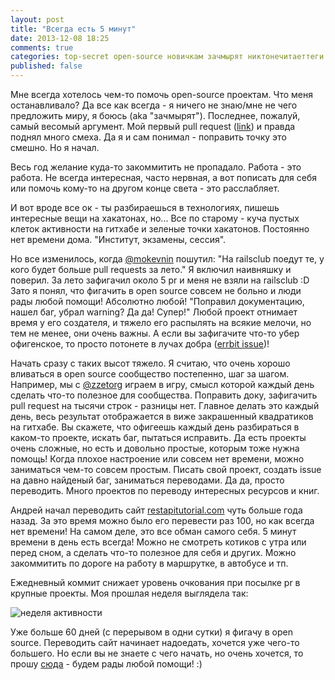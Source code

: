 ```yaml
---
layout: post
title: "Всегда есть 5 минут"
date: 2013-12-08 18:25
comments: true
categories: top-secret open-source новичкам зачмырят никтонечитаеттеги 
published: false
---
```


Мне всегда хотелось чем-то помочь open-source проектам. Что меня
останавливало? Да все как всегда - я ничего не знаю/мне не чего
предложить миру, я боюсь (aka "зачмырят"). Последнее, пожалуй, самый
весомый аргумент. Мой первый pull request ([link](https://github.com/kaize/valle/pull/1)) и правда поднял много смеха. Да я и сам понимал - поправить точку это смешно.
Но я начал.

Весь год желание куда-то закоммитить не пропадало. Работа - это работа.
Не всегда интересная, часто нервная, а вот пописать для себя или помочь
кому-то на другом конце света - это расслабляет. 

И вот вроде все ок - ты разбираешься в технологиях, пишешь интересные
вещи на хакатонах, но... Все по старому - куча пустых клеток активности
на гитхабе и зеленые точки хакатонов. Постоянно нет времени дома.
"Институт, экзамены, сессия". 

Но все изменилось, когда [@mokevnin](https://twitter.com/mokevnin)
пошутил: "На railsclub поедут те, у кого будет больше pull requests за
лето." Я включил наивняшку и поверил. За лето зафигачил около 5 pr и
меня не взяли на railsclub :D Зато я понял, что фигачить в open source
совсем не больно и люди рады любой помощи! Абсолютно любой! "Поправил
документацию, нашел баг, убрал warning? Да да! Супер!"
Любой проект отнимает время у его создателя, и тяжело его распылять на всякие мелочи,
но тем не менее, они очень важны. А если вы зафигачите что-то убер
офигенское, то просто потонете в лучах добра ([errbit issue](https://github.com/errbit/errbit/issues/614))!

Начать сразу с таких высот тяжело. Я считаю, что очень хорошо вливаться
в open source сообщество постепенно, шаг за шагом. Например, мы с [@zzetorg](https://twitter.com/zzetorg) играем в игру, смысл которой каждый день сделать что-то полезное для сообщества. Поправить доку, зафигачить pull request на тысячи строк - разницы нет. Главное делать это каждый день, весь результат отображается в виже закрашенный квадратиков на гитхабе. Вы скажете, что офигеешь каждый день разбираться в каком-то проекте, искать баг, пытаться исправить. Да есть проекты очень сложные, но есть и довольно простые, которым тоже нужна помощь! Когда плохое настроение или совсем нет времени, можно заниматься чем-то совсем простым. Писать свой проект, создать issue на давно найденый баг, заниматься переводами. Да да, просто переводить. Много проектов по переводу интересных ресурсов и книг.

Андрей начал переводить сайт [restapitutorial.com](restapitutorial.com)
чуть больше года назад. За это время можно было его перевести раз 100,
но как всегда нет времени! На самом деле, это все обман самого себя. 5
минут времени в день есть всегда! Можно не смотреть котиков с утра или
перед сном, а сделать что-то полезное для себя и других. Можно
закоммитить по дороге на работу в маршрутке, в автобусе и тп. 

Ежедневный коммит снижает уровень очкования при посылке pr в крупные
проекты. Моя прошлая неделя выглядела так:

![неделя активности](http://puu.sh/5GgrI.png)

Уже больше 60 дней (с перерывом в одни сутки) я фигачу в open source.
Переводить сайт начинает надоедать, хочется уже чего-то большего. Но
если вы не знаете с чего начать, но очень хочется, то прошу [сюда](https://github.com/zzet/RestApiTutorial.ru) - будем рады любой помощи! :)
